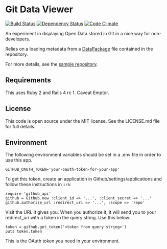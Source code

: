 # Git Data Viewer

[![Build Status](http://jenkins.theodi.org/job/git-data-viewer-build-master/badge/icon)](http://jenkins.theodi.org/job/git-data-viewer-build-master/)
[![Dependency Status](https://gemnasium.com/theodi/git-data-viewer.png)](https://gemnasium.com/theodi/git-data-viewer)
[![Code Climate](https://codeclimate.com/github/theodi/git-data-viewer.png)](https://codeclimate.com/github/theodi/git-data-viewer)

An experiment in displaying Open Data stored in Git in a nice way for non-developers.

Relies on a loading metadata from a [DataPackage](http://www.dataprotocols.org/en/latest/data-packages.html) file contained in the repository.

For more details, see the [sample repository](https://github.com/theodi/github-viewer-test-data).

Requirements
------------

This uses Ruby 2 and Rails 4 rc 1. Caveat Emptor.

License
-------

This code is open source under the MIT license. See the LICENSE.md file for 
full details.

Environment
-----------

The following environment variables should be set in a .env file in order to use this app.

    GITHUB_OAUTH_TOKEN='your-oauth-token-for-your-app'
    
To get this token, create an application in Github/settings/applications and follow these instructions in ```irb```:

    require 'github_api'
    github = Github.new :client_id => '...', :client_secret => '...'
    github.authorize_url :redirect_uri => '...', :scope => 'repo'

Visit the URL it gives you. When you authorize it, it will send you to your redirect_uri with a token in the query string. Use this below:

    token = github.get_token('<token from query string>')
    puts token.token

This is the OAuth token you need in your environment.